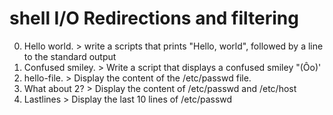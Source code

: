 # shell I/O Redirections and filtering
0. Hello world. > write a scripts that prints "Hello, world", followed by a line to the standard output
1. Confused smiley. > Write a script that displays a confused smiley "(Ôo)'
2. hello-file. > Display the content of the /etc/passwd file.
3. What about 2? > Display the content of /etc/passwd and /etc/host
4. Lastlines > Display the last 10 lines of /etc/passwd 
